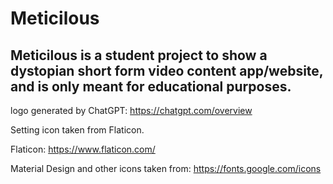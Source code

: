 # Meticilous

## Meticilous is a student project to show a dystopian short form video content app/website, and is only meant for educational purposes.

logo generated by ChatGPT: https://chatgpt.com/overview

Setting icon taken from Flaticon.

Flaticon: https://www.flaticon.com/

Material Design and other icons taken from: https://fonts.google.com/icons
